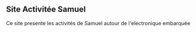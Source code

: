 ## Site Activitée Samuel

Ce site presente les activités de Samuel autour de l'electronique embarquée
